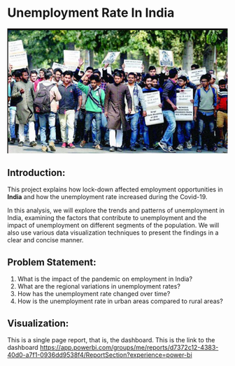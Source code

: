 # Unemployment Rate In India

![](Image2.png)

## Introduction:

This project explains how lock-down affected employment opportunities in **India** and how the unemployment rate increased during the Covid-19.

In this analysis, we will explore the trends and patterns of unemployment in India, examining the factors that contribute to unemployment and the impact of unemployment on different segments of the population. We will also use various data visualization techniques to present the findings in a clear and concise manner. 

## Problem Statement:

1.	What is the impact of the pandemic on employment in India?
2.	What are the regional variations in unemployment rates?
3.	How has the unemployment rate changed over time?
4.	How is the unemployment rate in urban areas compared to rural areas?

## Visualization:

This is a single page report, that is, the dashboard. This is the link to the dashboard ![]()https://app.powerbi.com/groups/me/reports/d7372c12-4383-40d0-a7f1-0936dd9538f4/ReportSection?experience=power-bi



